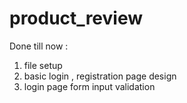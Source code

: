 # product_review
Done till now :
1. file setup 
2. basic login , registration page design 
3. login page form input validation
